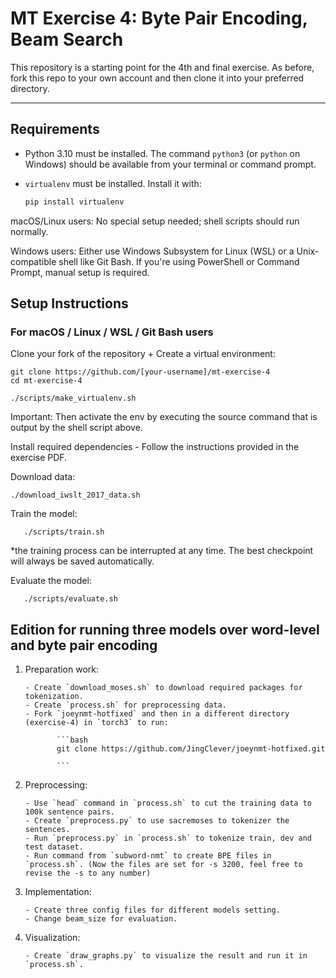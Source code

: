 # MT Exercise 4: Byte Pair Encoding, Beam Search

This repository is a starting point for the 4th and final exercise. As before, fork this repo to your own account and then clone it into your preferred directory.

---

## Requirements

- Python 3.10 must be installed. The command `python3` (or `python` on Windows) should be available from your terminal or command prompt.
- `virtualenv` must be installed. Install it with:

  ```bash
  pip install virtualenv

macOS/Linux users: No special setup needed; shell scripts should run normally.

Windows users: Either use Windows Subsystem for Linux (WSL) or a Unix-compatible shell like Git Bash.
If you're using PowerShell or Command Prompt, manual setup is required.

## Setup Instructions

### For macOS / Linux / WSL / Git Bash users

Clone your fork of the repository + Create a virtual environment:
   ```
   git clone https://github.com/[your-username]/mt-exercise-4
   cd mt-exercise-4 

   ```
    ./scripts/make_virtualenv.sh

Important: Then activate the env by executing the source command that is output by the shell script above.


Install required dependencies - Follow the instructions provided in the exercise PDF.

Download data:

    ./download_iwslt_2017_data.sh


Train the model:

       ./scripts/train.sh

*the training process can be interrupted at any time. The best checkpoint will always be saved automatically.

Evaluate the model:

       ./scripts/evaluate.sh

## Edition for running three models over word-level and byte pair encoding
1) Preparation work:

       - Create `download_moses.sh` to download required packages for tokenization.
       - Create `process.sh` for preprocessing data.
       - Fork `joeynmt-hotfixed` and then in a different directory (exercise-4) in `torch3` to run:

              ```bash
              git clone https://github.com/JingClever/joeynmt-hotfixed.git
   
              ```

3) Preprocessing:
   
       - Use `head` command in `process.sh` to cut the training data to 100k sentence pairs.
       - Create `preprocess.py` to use sacremoses to tokenizer the sentences.
       - Run `preprocess.py` in `process.sh` to tokenize train, dev and test dataset.
       - Run command from `subword-nmt` to create BPE files in `process.sh`. (Now the files are set for -s 3200, feel free to revise the -s to any number)
   
5) Implementation:

       - Create three config files for different models setting.
       - Change beam_size for evaluation.
   
7) Visualization:
   
       - Create `draw_graphs.py` to visualize the result and run it in `process.sh`.
       


